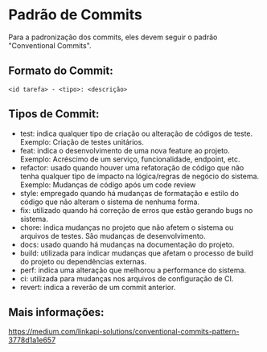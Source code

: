 # Padrão de Commits

Para a padronização dos commits, eles devem seguir o padrão "Conventional Commits".

## Formato do Commit:
```
<id tarefa> - <tipo>: <descrição>
```

## Tipos de Commit:

- test: indica qualquer tipo de criação ou alteração de códigos de teste. Exemplo: Criação de testes unitários.
- feat: indica o desenvolvimento de uma nova feature ao projeto. Exemplo: Acréscimo de um serviço, funcionalidade, endpoint, etc.
- refactor: usado quando houver uma refatoração de código que não tenha qualquer tipo de impacto na lógica/regras de negócio do sistema. Exemplo: Mudanças de código após um code review
- style: empregado quando há mudanças de formatação e estilo do código que não alteram o sistema de nenhuma forma.
- fix: utilizado quando há correção de erros que estão gerando bugs no sistema.
- chore: indica mudanças no projeto que não afetem o sistema ou arquivos de testes. São mudanças de desenvolvimento.
- docs: usado quando há mudanças na documentação do projeto.
- build: utilizada para indicar mudanças que afetam o processo de build do projeto ou dependências externas.
- perf: indica uma alteração que melhorou a performance do sistema.
- ci: utilizada para mudanças nos arquivos de configuração de CI.
- revert: indica a reverão de um commit anterior.

## Mais informações:
https://medium.com/linkapi-solutions/conventional-commits-pattern-3778d1a1e657
